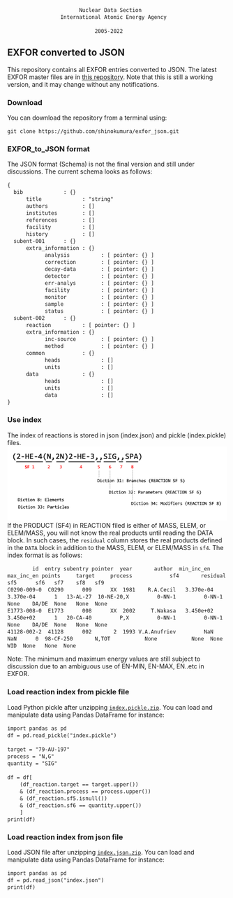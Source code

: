 
                           Nuclear Data Section
                     International Atomic Energy Agency

                                2005-2022


## EXFOR converted to JSON
This repository contains all EXFOR entries converted to JSON. The latest EXFOR master files are in [this repository](https://github.com/IAEA-NDS/exfor_master/). Note that this is still a working version, and it may change without any notifications.


### Download
You can download the repository from a terminal using:
```
git clone https://github.com/shinokumura/exfor_json.git
```

### EXFOR_to_JSON format
The JSON format (Schema) is not the final version and still under discussions. The current schema looks as follows:
```
{
  bib             : {}
      title             : "string" 
      authors           : []  
      institutes        : [] 
      references        : [] 
      facility          : [] 
      history           : [] 
  subent-001      : {}
      extra_information : {}
            analysis	      : [ pointer: {} ]
            correction        : [ pointer: {} ]
            decay-data        : [ pointer: {} ]
            detector          : [ pointer: {} ]
            err-analys        : [ pointer: {} ]
            facility          : [ pointer: {} ]
            monitor           : [ pointer: {} ]
            sample            : [ pointer: {} ]
            status            : [ pointer: {} ]
  subent-002      : {}
      reaction          : [ pointer: {} ]
      extra_information : {}
            inc-source        : [ pointer: {} ]
            method            : [ pointer: {} ]
      common            : {}
            heads             : []
            units             : []
      data              : {}
            heads             : []
            units             : []
            data              : []
}
```



### Use index
The index of reactions is stored in json (index.json) and pickle (index.pickle) files.
![image](https://github.com/IAEA-NDS/exfor_dictionary/blob/main/SF.png)
If the PRODUCT (SF4) in REACTION filed is either of MASS, ELEM, or ELEM/MASS, you will not know the real products until reading the DATA block. In such cases, the ```residual``` column stores the real products defined in the ```DATA``` block in addition to the MASS, ELEM, or ELEM/MASS in ```sf4```.
The index format is as follows:
```
        id  entry subentry pointer  year       author  min_inc_en  max_inc_en points     target     process            sf4       residual   sf5      sf6   sf7    sf8   sf9
C0290-009-0  C0290      009      XX  1981    R.A.Cecil   3.370e-04   3.370e-04      1   13-AL-27  10-NE-20,X         0-NN-1         0-NN-1  None    DA/DE  None   None  None
E1773-008-0  E1773      008      XX  2002     T.Wakasa   3.450e+02   3.450e+02      1   20-CA-40         P,X         0-NN-1         0-NN-1  None    DA/DE  None   None  None
41128-002-2  41128      002       2  1993 V.A.Anufriev         NaN         NaN      0  98-CF-250       N,TOT           None           None  None      WID  None   None  None
```
Note: The minimum and maximum energy values are still subject to discussion due to an ambiguous use of EN-MIN, EN-MAX, EN..etc in EXFOR.


### Load reaction index from pickle file
Load Python pickle after unzipping [``index.pickle.zip``](https://github.com/shinokumura/exfor_json/blob/main/index.pickle.zip). You can load and manipulate data using Pandas DataFrame for instance:

```
import pandas as pd
df = pd.read_pickle("index.pickle")

target = "79-AU-197"
process = "N,G"
quantity = "SIG"

df = df[
    (df_reaction.target == target.upper())
    & (df_reaction.process == process.upper())
    & (df_reaction.sf5.isnull())
    & (df_reaction.sf6 == quantity.upper())
    ]
print(df)
```

### Load reaction index from json file
Load JSON file after unzipping [``index.json.zip``](https://github.com/shinokumura/exfor_json/blob/main/index.json.zip). You can load and manipulate data using Pandas DataFrame for instance:

```
import pandas as pd
df = pd.read_json("index.json")
print(df)
```


